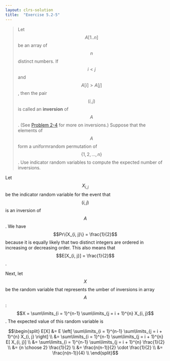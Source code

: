 ```yaml
---
layout: clrs-solution
title:  "Exercise 5.2-5"
---
```

>Let $$A[1..n]$$ be an array of $$n$$ distinct numbers. If $$i < j$$ and $$A[i] > A[j]$$, then the pair $$(i, j)$$ is called an **inversion** of $$A$$. (See [Problem 2-4](/CLRS/solutions/12/p12-4) for more on inversions.) Suppose that the elements of $$A$$ form a uniformrandom permutation of $$\{1, 2, \dots, n\}$$. Use indicator random variables to compute the expected number of inversions.

Let $$X_{i, j}$$ be the indicator random variable for the event that $$(i, j)$$ is an inversion of $$A$$. We have $$Pr\{X_{i, j}\} = \frac{1}{2}$$ because it is equally likely that two distinct integers are ordered in increasing or decreasing order. This also means that $$E[X_{i, j}] = \frac{1}{2}$$.

Next, let $$X$$ be the random variable that represents the umber of inversions in array $$A$$: $$X = \sum\limits_{i = 1}^{n-1} \sum\limits_{j = i + 1}^{n} X_{i, j}$$. The expected value of this random variable is

$$\begin{split}
E[X] &= E \left[ \sum\limits_{i = 1}^{n-1} \sum\limits_{j = i + 1}^{n} X_{i, j} \right] \\
&= \sum\limits_{i = 1}^{n-1} \sum\limits_{j = i + 1}^{n} E[ X_{i, j}] \\
&= \sum\limits_{i = 1}^{n-1} \sum\limits_{j = i + 1}^{n} \frac{1}{2} \\
&= {n \choose 2} \frac{1}{2} \\
&= \frac{n(n-1)}{2} \cdot \frac{1}{2} \\
&= \frac{n(n-1)}{4} \\
\end{split}$$